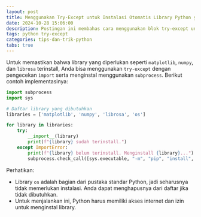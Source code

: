 ```yaml
---
layout: post
title: Menggunakan Try-Except untuk Instalasi Otomatis Library Python yang Diperlukan
date: 2024-10-28 15:06:00
description: Postingan ini membahas cara menggunakan blok try-except untuk memastikan library Python yang diperlukan terpasang otomatis.
tags: python try-except
categories: tips-dan-trik-python
tabs: true
---
```


Untuk memastikan bahwa library yang diperlukan seperti `matplotlib`, `numpy`, dan `librosa` terinstall, Anda bisa menggunakan `try-except` dengan pengecekan `import` serta menginstal menggunakan `subprocess`. Berikut contoh implementasinya:

```python
import subprocess
import sys

# Daftar library yang dibutuhkan
libraries = ['matplotlib', 'numpy', 'librosa', 'os']

for library in libraries:
    try:
        __import__(library)
        print(f"{library} sudah terinstall.")
    except ImportError:
        print(f"{library} belum terinstall. Menginstall {library}...")
        subprocess.check_call([sys.executable, "-m", "pip", "install", library])
```

Perhatikan:
- Library `os` adalah bagian dari pustaka standar Python, jadi seharusnya tidak memerlukan instalasi. Anda dapat menghapusnya dari daftar jika tidak dibutuhkan.
- Untuk menjalankan ini, Python harus memiliki akses internet dan izin untuk menginstal library.
